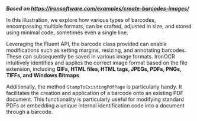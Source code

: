 ***Based on <https://ironsoftware.com/examples/create-barcodes-images/>***

In this illustration, we explore how various types of barcodes, encompassing multiple formats, can be crafted, adjusted in size, and stored using minimal code, sometimes even a single line.

Leveraging the Fluent API, the barcode class provided can enable modifications such as setting margins, resizing, and annotating barcodes. These can subsequently be saved in various image formats. IronOCR intuitively identifies and applies the correct image format based on the file extension, including **GIFs, HTML files, HTML tags, JPEGs, PDFs, PNGs, TIFFs, and Windows Bitmaps**.

Additionally, the method `StampToExistingPdfPage` is particularly handy. It facilitates the creation and application of a barcode onto an existing PDF document. This functionality is particularly useful for modifying standard PDFs or embedding a unique internal identification code into a document through a barcode.
